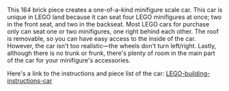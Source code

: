 <!-- ---
layout: lego
title: Four-Seater Car
date: 2020-04-20 00:00:00 -0500
--- -->

This 164 brick piece creates a one-of-a-kind minifigure scale car. This car is unique in LEGO land because it can seat four LEGO minifigures at once; two in the front seat, and two in the backseat. Most LEGO cars for purchase only can seat one or two minifigures, one right behind each other. The roof is removable, so you can have easy access to the inside of the car. However, the car isn't too realistic—the wheels don't turn left/right. Lastly, although there is no trunk or frunk, there's plenty of room in the main part of the car for your minifigure's accessories.

Here's a link to the instructions and piece list of the car: [LEGO-building-instructions-car](/assets/resources/LEGO-building-instructions-car.pdf)
